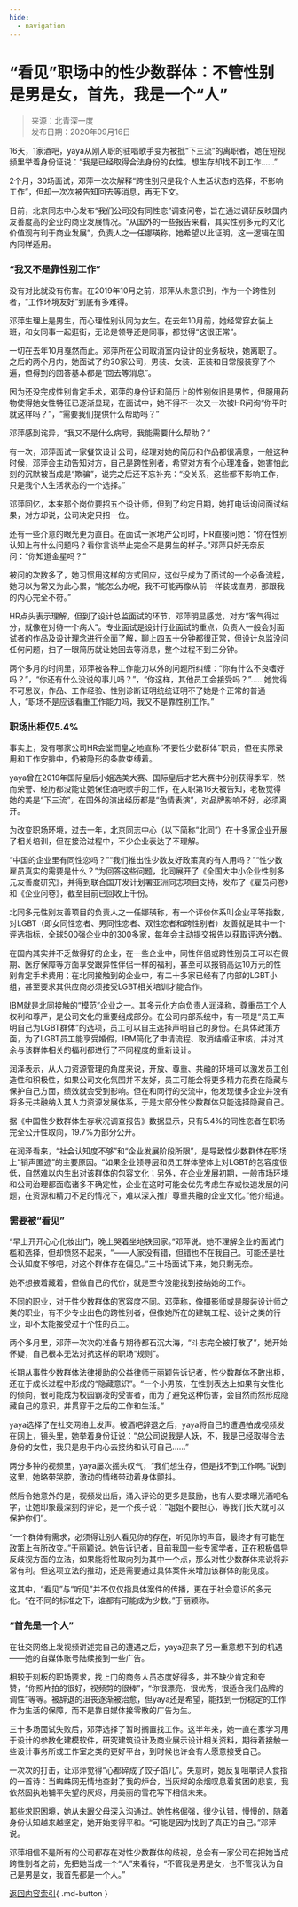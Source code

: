 ```yaml
---
hide:
  - navigation
---
```


# “看见”职场中的性少数群体：不管性别是男是女，首先，我是一个“人”

> 来源：北青深一度  
> 发布日期：2020年09月16日

16天，1家酒吧，yaya从刚入职的驻唱歌手变为被批“下三流”的离职者，她在短视频里举着身份证说：“我是已经取得合法身份的女性，想生存却找不到工作......”

2个月，30场面试，邓萍一次次解释“跨性别只是我个人生活状态的选择，不影响工作”，但却一次次被告知回去等消息，再无下文。

日前，北京同志中心发布“我们公司没有同性恋”调查问卷，旨在通过调研反映国内友善度高的企业的商业发展情况。“从国外的一些报告来看，其实性别多元的文化价值观有利于商业发展”，负责人之一任娜瑛称，她希望以此证明，这一逻辑在国内同样适用。

### “我又不是靠性别工作”

没有对比就没有伤害。在2019年10月之前，邓萍从未意识到，作为一个跨性别者，“工作环境友好”到底有多难得。

邓萍生理上是男生，而心理性别认同为女生。在去年10月前，她经常穿女装上班，和女同事一起逛街，无论是领导还是同事，都觉得“这很正常”。

一切在去年10月戛然而止。邓萍所在公司取消室内设计的业务板块，她离职了。之后的两个月内，她面试了约30家公司，男装、女装、正装和日常服装穿了个遍，但得到的回答基本都是“回去等消息”。

因为还没完成性别肯定手术，邓萍的身份证和简历上的性别依旧是男性，但服用药物使得她女性特征已逐渐显现，在面试中，她不得不一次又一次被HR问询“你平时就这样吗？”，“需要我们提供什么帮助吗？”

邓萍感到诧异，“我又不是什么病号，我能需要什么帮助？”

有一次，邓萍面试一家餐饮设计公司，经理对她的简历和作品都很满意，一般这种时候，邓萍会主动告知对方，自己是跨性别者，希望对方有个心理准备，她害怕此刻的沉默被当成是“欺骗”，说完之后还不忘补充：“没关系，这些都不影响工作，只是我个人生活状态的一个选择。”

邓萍回忆，本来那个岗位要招五个设计师，但到了约定日期，她打电话询问面试结果，对方却说，公司决定只招一位。

还有一些介意的眼光更为直白。在面试一家地产公司时，HR直接问她：“你在性别认知上有什么问题吗？看你言谈举止完全不是男生的样子。”邓萍只好无奈反问：“你知道金星吗？”

被问的次数多了，她习惯用这样的方式回应，这似乎成为了面试的一个必备流程，她习以为常又为此心累，“能怎么办呢，我不可能再像从前一样装成直男，那跟我的内心完全不符。”

HR点头表示理解，但到了设计总监面试的环节，邓萍明显感觉，对方“客气得过分，就像在对待一个病人”。专业面试是设计行业面试的重点，负责人一般会对面试者的作品及设计理念进行全面了解，聊上四五十分钟都很正常，但设计总监没问任何问题，扫了一眼简历就让她回去等消息，整个过程不到三分钟。

两个多月的时间里，邓萍被各种工作能力以外的问题所纠缠：“你有什么不良嗜好吗？”，“你还有什么没说的事儿吗？”，“你这样，其他员工会接受吗？”......她觉得不可思议，作品、工作经验、性别诊断证明统统证明不了她是个正常的普通人，“职场不是应该看重工作能力吗，我又不是靠性别工作。”

### 职场出柜仅5.4%

事实上，没有哪家公司HR会堂而皇之地宣称“不要性少数群体”职员，但在实际录用和工作安排中，仍被隐形的条款束缚着。

yaya曾在2019年国际皇后小姐选美大赛、国际皇后才艺大赛中分别获得季军，然而荣誉、经历都没能让她保住酒吧歌手的工作，在入职第16天被告知，老板觉得她的美是“下三流”，在国外的演出经历都是“色情表演”，对品牌影响不好，必须离开。

为改变职场环境，过去一年，北京同志中心（以下简称“北同”）在十多家企业开展了相关培训，但在接洽过程中，不少企业表达了不理解。

“中国的企业里有同性恋吗？”“我们推出性少数友好政策真的有人用吗？”“性少数雇员真实的需要是什么？”为回答这些问题，北同展开了《全国大中小企业性别多元友善度研究》，并得到联合国开发计划署亚洲同志项目支持，发布了《雇员问卷》和《企业问卷》，截至目前已回收上千份。

北同多元性别友善项目的负责人之一任娜瑛称，有一个评价体系叫企业平等指数，对LGBT（即女同性恋者、男同性恋者、双性恋者和跨性别者）友善就是其中一个评选指标，全球500强企业中的300多家，每年会主动提交报告以获取评选分数。

在国内其实并不乏做得好的企业，在一些企业中，同性伴侣或跨性别员工可以在假期、医疗保障等方面享受跟异性伴侣一样的福利，甚至可以报销高达10万元的性别肯定手术费用；在北同接触到的企业中，有二十多家已经有了内部的LGBT小组，甚至要求其供应商必须接受LGBT相关培训才能合作。

IBM就是北同接触的“模范”企业之一。其多元化方向负责人润泽称，尊重员工个人权利和尊严，是公司文化的重要组成部分。在公司内部系统中，有一项是“员工声明自己为LGBT群体”的选项，员工可以自主选择声明自己的身份。在具体政策方面，为了LGBT员工能享受婚假，IBM简化了申请流程、取消结婚证审核，并对其余与该群体相关的福利都进行了不同程度的重新设计。

润泽表示，从人力资源管理的角度来说，开放、尊重、共融的环境可以激发员工创造性和积极性，如果公司文化氛围并不友好，员工可能会将更多精力花费在隐藏与保护自己方面，绩效就会受到影响。但在和同行的交流中，他发现很多企业并没有将多元共融纳入其人力资源发展体系，于是大部分性少数群体只能选择隐藏自己。

据《中国性少数群体生存状况调查报告》数据显示，只有5.4%的同性恋者在职场完全公开性取向，19.7%为部分公开。

在润泽看来，“社会认知度不够”和“企业发展阶段所限”，是导致性少数群体在职场上“销声匿迹”的主要原因。“如果企业领导层和员工群体整体上对LGBT的包容度很低，自然难以内生出对该群体的包容文化；另外，在企业发展初期，一般市场环境和公司治理都面临诸多不确定性，企业在这时可能会优先考虑生存或快速发展的问题，在资源和精力不足的情况下，难以深入推广尊重共融的企业文化。”他介绍道。

### 需要被“看见”

“早上开开心心化妆出门，晚上哭着坐地铁回家。”邓萍说。她不理解企业的面试门槛和选择，但却愤怒不起来，“——人家没有错，但错也不在我自己。可能还是社会认知度不够吧，对这个群体存在偏见。”三十场面试下来，她只剩无奈。

她不想掖着藏着，但做自己的代价，就是至今没能找到接纳她的工作。

不同的职业，对于性少数群体的宽容度不同。邓萍称，像摄影师或是服装设计师之类的职业，有不少专业出色的跨性别者，但像她所在的建筑工程、设计之类的行业，却不太能接受过于个性的员工。

两个多月里，邓萍一次次的准备与期待都石沉大海，“斗志完全被打散了”，她开始怀疑，自己根本无法对抗这样的职场“规则”。

长期从事性少数群体法律援助的公益律师于丽颖告诉记者，性少数群体不敢出柜，还在于成长过程中形成的“隐藏意识”。“一个小男孩，在性别表达上如果有女性化的倾向，很可能成为校园霸凌的受害者，而为了避免这种伤害，会自然而然形成隐藏自己的意识，并贯穿于之后的工作和生活。”

yaya选择了在社交网络上发声。被酒吧辞退之后，yaya将自己的遭遇拍成视频发在网上，镜头里，她举着身份证说：“总公司说我是人妖，不，我是已经取得合法身份的女性，我只是忠于内心去接纳和认可自己......”

两分多钟的视频里，yaya屡次摇头叹气，“我们想生存，但是找不到工作啊。”说到这里，她略带哭腔，激动的情绪带动着身体颤抖。

然后令她意外的是，视频发出后，涌入评论的更多是鼓励，也有人要求曝光酒吧名字，让她印象最深刻的评论，是一个孩子说：“姐姐不要担心，等我们长大就可以保护你们”。

“一个群体有需求，必须得让别人看见你的存在，听见你的声音，最终才有可能在政策上有所改变。”于丽颖说。她告诉记者，目前我国一些专家学者，正在积极倡导反歧视方面的立法，如果能将性取向列为其中一个点，那么对性少数群体来说将非常有利。但这项立法的推动，还是需要通过具体案件来增加该群体的能见度。

这其中，“看见”与“听见”并不仅仅指具体案件的传播，更在于社会意识的多元化。“在不同的标准之下，谁都有可能成为少数。”于丽颖称。

### “首先是一个人”

在社交网络上发视频讲述完自己的遭遇之后，yaya迎来了另一重意想不到的机遇——她的自媒体账号陆续接到一些广告。

相较于刻板的职场要求，找上门的商务人员态度好得多，并不缺少肯定和夸赞，“你照片拍的很好，视频剪的很棒”，“你很漂亮，很优秀，很适合我们品牌的调性”等等。被辞退的沮丧逐渐被治愈，但yaya还是希望，能找到一份稳定的工作作为生活的保障，而不是靠自媒体接零散的广告为生。

三十多场面试失败后，邓萍选择了暂时搁置找工作。这半年来，她一直在家学习用于设计的参数化建模软件，研究建筑设计及商业展示设计相关资料，期待着接触一些设计事务所或工作室之类的更好平台，到时候也许会有人愿意接受自己。

一次次的打击，让邓萍觉得“心都碎成了饺子馅儿”。失意时，她反复咀嚼诗人食指的一首诗：当蜘蛛网无情地查封了我的炉台，当灰烬的余烟叹息着贫困的悲哀，我依然固执地铺平失望的灰烬，用美丽的雪花写下相信未来。

那些求职困境，她从未跟父母深入沟通过。她性格倔强，很少认错，慢慢的，随着身份认知越来越坚定，她开始变得平和。“可能是因为找到了真正的自己。”邓萍说。

邓萍相信不是所有的公司都存在对性少数群体的歧视，总会有一家公司在把她当成跨性别者之前，先把她当成一个“人”来看待，“不管我是男是女，也不管我认为自己是男是女，我首先都是一个人。”

[返回内容索引](../index.md){ .md-button }
